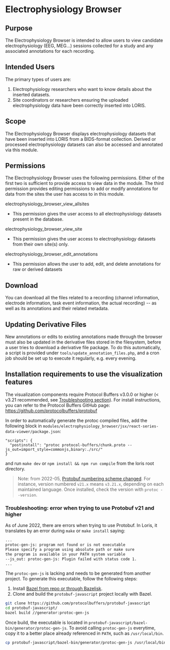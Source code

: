 # Electrophysiology Browser

## Purpose

The Electrophysiology Browser is intended to allow users to view candidate
electrophysiology (EEG, MEG...) sessions collected for a study and any associated
annotations for each recording.

## Intended Users

The primary types of users are:
1. Electrophysiology researchers who want to know details about the inserted datasets.
2. Site coordinators or researchers ensuring the uploaded electrophysiology data have
been correctly inserted into LORIS.

## Scope

The Electrophysiology Browser displays electrophysiology datasets that have been
inserted into LORIS from a BIDS-format collection. Derived or processed electrophysiology
datasets can also be accessed and annotated via this module.

## Permissions

The Electrophysiology Browser uses the following permissions. Either of the first two is
sufficient to provide access to view data in the module. The third permission provides editing
permissions to add or modify annotations for data from the sites the user has access to in this module.

electrophysiology_browser_view_allsites
  - This permission gives the user access to all electrophysiology datasets present in the database.

electrophysiology_browser_view_site
  - This permission gives the user access to electrophysiology datasets from their own site(s) only.

electrophysiology_browser_edit_annotations
  - This permission allows the user to add, edit, and delete annotations for raw or derived datasets

## Download

You can download all the files related to a recording (channel information,
electrode information, task event information, the actual recording) -- as well as its annotations and their related metadata.

## Updating Derivative Files

New annotations or edits to existing annotations made through the browser must also be updated in the derivative files stored in the filesystem, before a user tries to download a derivative file package. To do this automatically, a script is provided under `tools/update_annotation_files.php`, and a cron job should be set up to execute it regularly, e.g. every evening.

## Installation requirements to use the visualization features

The visualization components require Protocol Buffers v3.0.0 or higher (< v3.21 recommended, see [Troubleshooting section](#troubleshooting-error-when-trying-to-use-protobuf-v21-and-higher)).
For install instructions, you can refer to the Protocol Buffers GitHub page: https://github.com/protocolbuffers/protobuf

In order to automatically generate the protoc compiled files, add the following block in `modules/electrophysiology_browser/jsx/react-series-data-viewer/package.json`:
```
"scripts": {
  "postinstall": "protoc protocol-buffers/chunk.proto --js_out=import_style=commonjs,binary:./src/"
}
```
and run `make dev` or `npm install && npm run compile` from the loris root directory.

> Note: from 2022-05, [Protobuf numbering scheme changed](https://developers.google.com/protocol-buffers/docs/news/2022-05-06#versioning). For instance, version numbered `v21.x` means `v3.21.x`, depending on each maintained language. Once installed, check the version with `protoc --version`.

### Troubleshooting: error when trying to use Protobuf v21 and higher

As of June 2022, there are errors when trying to use Protobuf. In Loris, it translates by an error during `make` or `make install` saying:

```bash
...
protoc-gen-js: program not found or is not executable
Please specify a program using absolute path or make sure
the program is available in your PATH system variable
--js_out: protoc-gen-js: Plugin failed with status code 1.
...
```

The `protoc-gen-js` is lacking and needs to be generated from another project. To generate this executable, follow the following steps:

1. Install [Bazel from repo or through Bazelisk](https://bazel.build/install/bazelisk).
1. Clone and build the `protobuf-javascript` project locally with Bazel.

```bash
git clone https://github.com/protocolbuffers/protobuf-javascript
cd protobuf-javascript/
bazel build //generator:protoc-gen-js
```

Once build, the executable is located in `protobuf-javascript/bazel-bin/generator/protoc-gen-js`. To avoid calling `protoc-gen-js` everytime, copy it to a better place already referenced in `PATH`, such as `/usr/local/bin`.

```bash
cp protobuf-javascript/bazel-bin/generator/protoc-gen-js /usr/local/bin
```
